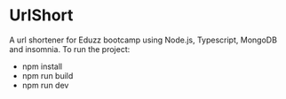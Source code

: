 # UrlShort
A url shortener for Eduzz bootcamp using Node.js, Typescript, MongoDB and insomnia. To run the project:
* npm install
* npm run build
* npm run dev
